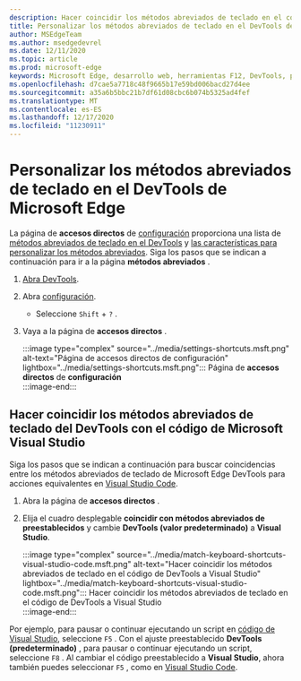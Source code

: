 ```yaml
---
description: Hacer coincidir los métodos abreviados de teclado en el código de DevTools a Visual Studio
title: Personalizar los métodos abreviados de teclado en el DevTools de Microsoft Edge
author: MSEdgeTeam
ms.author: msedgedevrel
ms.date: 12/11/2020
ms.topic: article
ms.prod: microsoft-edge
keywords: Microsoft Edge, desarrollo web, herramientas F12, DevTools, personalizado, métodos abreviados, teclado, código de Visual Studio
ms.openlocfilehash: d7cae5a7718c48f9665b17e59bd006bacd27d4ee
ms.sourcegitcommit: a35a6b5bbc21b7df61d08cbc6b074b5325ad4fef
ms.translationtype: MT
ms.contentlocale: es-ES
ms.lasthandoff: 12/17/2020
ms.locfileid: "11230911"
---
```

# Personalizar los métodos abreviados de teclado en el DevTools de Microsoft Edge  

La página de **accesos directos** de [configuración][DevToolsCustomizeSettings] proporciona una lista de [métodos abreviados de teclado en el DevTools][DevToolsShortcuts] y [las características para personalizar los métodos abreviados](#match-keyboard-shortcuts-in-the-devtools-to-microsoft-visual-studio-code).  Siga los pasos que se indican a continuación para ir a la página **métodos abreviados** .  

1.  [Abra DevTools][DevtoolsOpenMain].  
1.  Abra [configuración][DevToolsCustomizeSettings].
    *   Seleccione `Shift` + `?` .  
1.  Vaya a la página de **accesos directos** .  
    
    :::image type="complex" source="../media/settings-shortcuts.msft.png" alt-text="Página de accesos directos de configuración" lightbox="../media/settings-shortcuts.msft.png":::
       Página de **accesos directos** de **configuración**  
    :::image-end:::  
    
## Hacer coincidir los métodos abreviados de teclado del DevTools con el código de Microsoft Visual Studio  

Siga los pasos que se indican a continuación para buscar coincidencias entre los métodos abreviados de teclado de Microsoft Edge DevTools para acciones equivalentes en [Visual Studio Code][VisualStudioCode].  

1.  Abra la página de **accesos directos** .
1.  Elija el cuadro desplegable **coincidir con métodos abreviados de preestablecidos** y cambie **DevTools (valor predeterminado)** a **Visual Studio**.  
    
    :::image type="complex" source="../media/match-keyboard-shortcuts-visual-studio-code.msft.png" alt-text="Hacer coincidir los métodos abreviados de teclado en el código de DevTools a Visual Studio" lightbox="../media/match-keyboard-shortcuts-visual-studio-code.msft.png":::
       Hacer coincidir los métodos abreviados de teclado en el código de DevTools a Visual Studio  
    :::image-end:::  
    
Por ejemplo, para pausar o continuar ejecutando un script en [código de Visual Studio][VisualStudioCodeShortcutsKeyboardWindows], seleccione `F5` .  Con el ajuste preestablecido **DevTools (predeterminado)** , para pausar o continuar ejecutando un script, seleccione `F8` .  Al cambiar el código preestablecido a **Visual Studio**, ahora también puedes seleccionar `F5` , como en [Visual Studio Code][VisualStudioCodeShortcutsKeyboardWindows].  

<!-- ## Edit shortcuts for any action in the DevTools -->

<!-- links -->  

[DevToolsCustomizeSettings]: ./index.md#settings "Configuración: personalizar Microsoft Edge DevTools | Microsoft Docs"  
[DevtoolsOpenMain]: ../open/index.md "Abrir Microsoft Edge DevTools | Microsoft docs"  
[DevToolsShortcuts]: ../shortcuts/index.md "Métodos abreviados de teclado de Microsoft Edge DevTools | Microsoft docs"  

[VisualStudioCode]: https://code.visualstudio.com "Código de Microsoft Visual Studio"  
[VisualStudioCodeShortcutsKeyboardWindows]: https://code.visualstudio.com/shortcuts/keyboard-shortcuts-windows.pdf "Métodos abreviados de teclado de código de Visual Studio para Windows | Código de Microsoft Visual Studio"  
